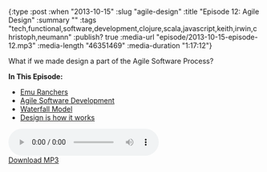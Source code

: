 {:type :post
 :when "2013-10-15"
 :slug "agile-design"
 :title "Episode 12: Agile Design"
 :summary ""
 :tags "tech,functional,software,development,clojure,scala,javascript,keith,irwin,christoph,neumann"
 :publish? true
 :media-url "episode/2013-10-15-episode-12.mp3"
 :media-length "46351469"
 :media-duration "1:17:12"}

What if we made design a part of the Agile Software Process?

**In This Episode:**

 - [Emu Ranchers](http://emuranchers.com)
 - [Agile Software Development][asd]
 - [Waterfall Model][wf]
 - [Design is how it works][hiw]

<div class="audio-wrapper">
  <audio controls>
    <source src="/episode/2013-10-15-episode-12.mp3" type="audio/mpeg"/>
  </audio>
  <div class="audio-download">
    <a href="/episode/2013-10-15-episode-12.mp3">Download MP3</a>
  </div>
</div>

[wf]: http://en.wikipedia.org/wiki/Waterfall_model
[asd]: http://en.wikipedia.org/wiki/Agile_software_development
[hiw]: http://www.quotationspage.com/quote/38348.html
